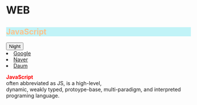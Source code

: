 # <!DOCTYPE html>
<html>

<head>
    <style>
        .js {
            font-weight: bold;
            color: red;
        }
    </style>
    <meta charset="utf-8">
    <title></title>
</head>

<body>
    <h1><a herf="index.html">WEB</a></h1>
    <h2 style="background-color:rgb(193, 243, 247);color:rgb(252, 194, 141)">JavaScript</h2>
    <input type="button" value="Night" onclick="
     var target = document.querySelector('body') ;
     if(this.value === 'Night'){
       target.style.backgroundColor='black';
       target.style.color='white';
       this.value = 'Day';
     } else{
       target.style.backgroundColor='white';
       target.style.color='black';
       target.dataset.mode ='Day';
       this.value = 'Night';
     }
    ">
    <o1><br>
        <li><a href="http:\\google.com" target="_blank">Google</a></li>
        <li><a href="http:\\naver.com" target="_blank">Naver</a></li>
        <li><a href="http:\\daum.net" target="_blank">Daum</a></li>
    </o1>
    <p>
        <span class="js">JavaScript</span><br> often abbreviated as JS, is a high-level, <br>dynamic, weakly typed, protoype-base, multi-paradigm, and interpreted programing language.
    </p>
</body>

</html>
